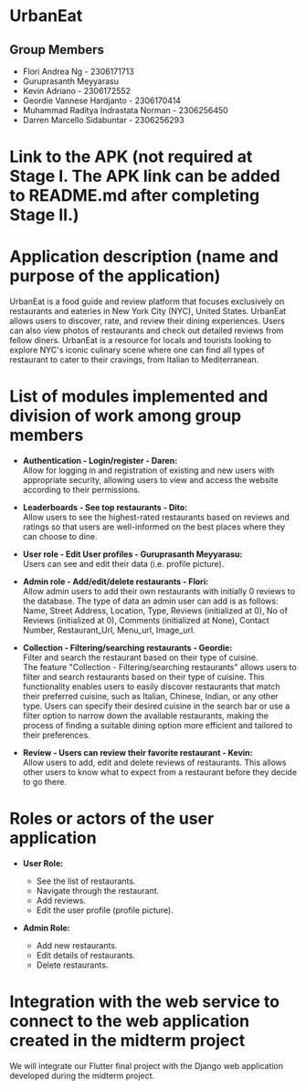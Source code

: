 # UrbanEat

## Group Members
- Flori Andrea Ng - 2306171713
- Guruprasanth Meyyarasu
- Kevin Adriano - 2306172552
- Geordie Vannese Hardjanto - 2306170414
- Muhammad Raditya Indrastata Norman - 2306256450
- Darren Marcello Sidabuntar - 2306256293

# Link to the APK (not required at Stage I. The APK link can be added to README.md after completing Stage II.)

# Application description (name and purpose of the application)

UrbanEat is a food guide and review platform that focuses exclusively on restaurants and eateries in New York City (NYC), United States. UrbanEat allows users to discover, rate, and review their dining experiences. Users can also view photos of restaurants and check out detailed reviews from fellow diners. UrbanEat is a resource for locals and tourists looking to explore NYC's iconic culinary scene where one can find all types of restaurant to cater to their cravings, from Italian to Mediterranean.

# List of modules implemented and division of work among group members

- **Authentication - Login/register - Daren:**  
  Allow for logging in and registration of existing and new users with appropriate security, allowing users to view and access the website according to their permissions.

- **Leaderboards - See top restaurants - Dito:**  
  Allow users to see the highest-rated restaurants based on reviews and ratings so that users are well-informed on the best places where they can choose to dine. 

- **User role - Edit User profiles - Guruprasanth Meyyarasu:**  
  Users can see and edit their data (i.e. profile picture). 

- **Admin role - Add/edit/delete restaurants - Flori:**  
  Allow admin users to add their own restaurants with initially 0 reviews to the database. The type of data an admin user can add is as follows: Name, Street Address, Location, Type, Reviews (initialized at 0), No of Reviews (initialized at 0), Comments (initialized at None), Contact Number, Restaurant_Url, Menu_url, Image_url.

- **Collection - Filtering/searching restaurants - Geordie:**  
  Filter and search the restaurant based on their type of cuisine.  
  The feature "Collection - Filtering/searching restaurants" allows users to filter and search restaurants based on their type of cuisine. This functionality enables users to easily discover restaurants that match their preferred cuisine, such as Italian, Chinese, Indian, or any other type. Users can specify their desired cuisine in the search bar or use a filter option to narrow down the available restaurants, making the process of finding a suitable dining option more efficient and tailored to their preferences.

- **Review - Users can review their favorite restaurant - Kevin:**  
  Allow users to add, edit and delete reviews of restaurants. This allows other users to know what to expect from a restaurant before they decide to go there. 

# Roles or actors of the user application

- **User Role:**  
  - See the list of restaurants.  
  - Navigate through the restaurant.  
  - Add reviews.  
  - Edit the user profile (profile picture).

- **Admin Role:**  
  - Add new restaurants.  
  - Edit details of restaurants.  
  - Delete restaurants.

# Integration with the web service to connect to the web application created in the midterm project

We will integrate our Flutter final project with the Django web application developed during the midterm project.